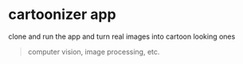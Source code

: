 # cartoonizer app

clone and run the app and turn real images into cartoon looking ones

> computer  vision, image processing, etc.